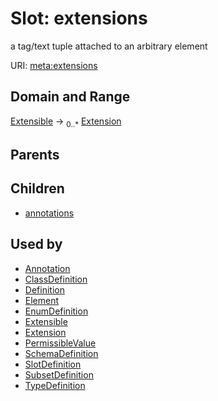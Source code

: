 
# Slot: extensions


a tag/text tuple attached to an arbitrary element

URI: [meta:extensions](https://w3id.org/biolink/biolinkml/meta/extensions)


## Domain and Range

[Extensible](Extensible.md) ->  <sub>0..*</sub> [Extension](Extension.md)

## Parents


## Children

 *  [annotations](annotations.md)

## Used by

 * [Annotation](Annotation.md)
 * [ClassDefinition](ClassDefinition.md)
 * [Definition](Definition.md)
 * [Element](Element.md)
 * [EnumDefinition](EnumDefinition.md)
 * [Extensible](Extensible.md)
 * [Extension](Extension.md)
 * [PermissibleValue](PermissibleValue.md)
 * [SchemaDefinition](SchemaDefinition.md)
 * [SlotDefinition](SlotDefinition.md)
 * [SubsetDefinition](SubsetDefinition.md)
 * [TypeDefinition](TypeDefinition.md)
